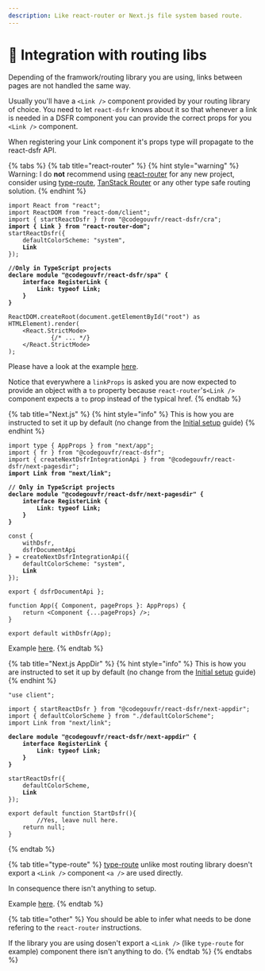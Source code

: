 ```yaml
---
description: Like react-router or Next.js file system based route.
---
```


# 🔀 Integration with routing libs

Depending of the framwork/routing library you are using, links between pages are not handled the same way.

Usually you'll have a `<Link />` component provided by your routing library of choice. You need to let `react-dsfr` knows about it so that whenever a link is needed in a DSFR component you can provide the correct props for you `<Link />` component.

When registering your Link component it's props type will propagate to the react-dsfr API.

{% tabs %}
{% tab title="react-router" %}
{% hint style="warning" %}
Warning: I do **not** recommend using [react-router](https://reactrouter.com/en/main) for any new project, consider using [type-route](https://type-route.zilch.dev/), [TanStack Router](https://tanstack.com/router/v1) or any other type safe routing solution.
{% endhint %}

<pre class="language-tsx"><code class="lang-tsx">import React from "react";
import ReactDOM from "react-dom/client";
import { startReactDsfr } from "@codegouvfr/react-dsfr/cra";
<strong>import { Link } from "react-router-dom";
</strong>startReactDsfr({ 
    defaultColorScheme: "system", 
<strong>    Link 
</strong>});

<strong>//Only in TypeScript projects
</strong><strong>declare module "@codegouvfr/react-dsfr/spa" {
</strong><strong>    interface RegisterLink { 
</strong><strong>        Link: typeof Link;
</strong><strong>    }
</strong><strong>}
</strong>
ReactDOM.createRoot(document.getElementById("root") as HTMLElement).render(
    &#x3C;React.StrictMode>
            {/* ... */}
    &#x3C;/React.StrictMode>
);
</code></pre>

Please have a look at the example [here](https://github.com/codegouvfr/react-dsfr/blob/main/test/integration/vite/src/main.tsx).

Notice that everywhere a `linkProps` is asked you are now expected to provide an object with a `to` property because `react-router`'s`<Link />` component expects a `to` prop instead of the typical href.
{% endtab %}

{% tab title="Next.js" %}
{% hint style="info" %}
This is how you are instructed to set it up by default (no change from the [Initial setup](./#next.js) guide)
{% endhint %}

<pre class="language-tsx" data-title="pages/_app.tsx"><code class="lang-tsx">import type { AppProps } from "next/app";
import { fr } from "@codegouvfr/react-dsfr";
import { createNextDsfrIntegrationApi } from "@codegouvfr/react-dsfr/next-pagesdir";
<strong>import Link from "next/link";
</strong>
<strong>// Only in TypeScript projects
</strong><strong>declare module "@codegouvfr/react-dsfr/next-pagesdir" {
</strong><strong>    interface RegisterLink { 
</strong><strong>        Link: typeof Link;
</strong><strong>    }
</strong><strong>}
</strong>
const { 
    withDsfr,
    dsfrDocumentApi
} = createNextDsfrIntegrationApi({
    defaultColorScheme: "system",
<strong>    Link
</strong>});

export { dsfrDocumentApi };

function App({ Component, pageProps }: AppProps) {
    return &#x3C;Component {...pageProps} />;
}

export default withDsfr(App);
</code></pre>

Example [here](https://github.com/codegouvfr/react-dsfr/blob/main/test/integration/next-pagesdir/pages/\_app.tsx).
{% endtab %}

{% tab title="Next.js AppDir" %}
{% hint style="info" %}
This is how you are instructed to set it up by default (no change from the [Initial setup](./#next.js) guide)
{% endhint %}

<pre class="language-tsx" data-title="app/StartDsfr.tsx"><code class="lang-tsx">"use client";

import { startReactDsfr } from "@codegouvfr/react-dsfr/next-appdir";
import { defaultColorScheme } from "./defaultColorScheme";
import Link from "next/link";

<strong>declare module "@codegouvfr/react-dsfr/next-appdir" {
</strong><strong>    interface RegisterLink { 
</strong><strong>        Link: typeof Link;
</strong><strong>    }
</strong><strong>}
</strong>
startReactDsfr({ 
	defaultColorScheme, 
<strong>	Link
</strong>});

export default function StartDsfr(){
        //Yes, leave null here.
	return null;
}
</code></pre>
{% endtab %}

{% tab title="type-route" %}
[type-route](https://type-route.zilch.dev/) unlike most routing library doesn't export a `<Link />` component `<a />` are used directly.

In consequence there isn't anything to setup.

Example [here](https://github.com/codegouvfr/react-dsfr/blob/e8b78dd5ad069a322fbcc34b34b25d4ac8214e34/test/integration/cra/src/index.tsx#L33).
{% endtab %}

{% tab title="other" %}
You should be able to infer what needs to be done refering to the `react-router` instructions.

If the library you are using dosen't export a `<Link />` (like `type-route` for example) component there isn't anything to do.
{% endtab %}
{% endtabs %}
